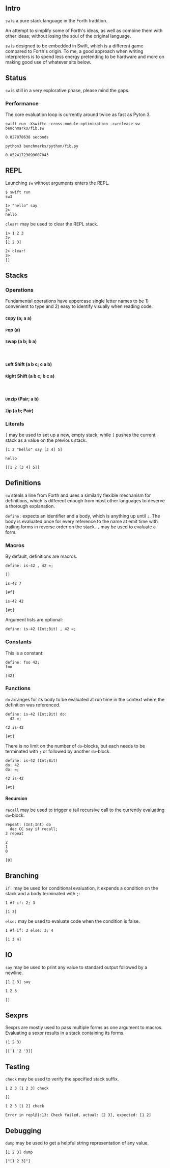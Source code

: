 ## Intro
`sw` is a pure stack language in the Forth tradition.

An attempt to simplify some of Forth's ideas, as well as combine them with other ideas; without losing the soul of the original language.

`sw` is designed to be embedded in Swift, which is a different game compared to Forth's origin. To me, a good approach when writing interpreters is to spend less energy pretending to be hardware and more on making good use of whatever sits below.

## Status
`sw` is still in a very explorative phase, please mind the gaps.

### Performance
The core evaluation loop is currently around twice as fast as Pyton 3.

```
swift run -Xswiftc -cross-module-optimization -c=release sw benchmarks/fib.sw

0.027878638 seconds
```

```
python3 benchmarks/python/fib.py

0.05241723099607043
```

## REPL
Launching `sw` without arguments enters the REPL.

```
$ swift run
sw3

1> "hello" say
2>
hello
```

`clear!` may be used to clear the REPL stack.

```
1> 1 2 3
2>
[1 2 3]

2> clear!
3>
[]
```

## Stacks

### Operations
Fundamental operations have uppercase single letter names to be 1) convenient to type and 2) easy to identify visually when reading code.

#### `C`opy (a; a a)
#### `P`op (a)
#### `S`wap (a b; b a)
<br/>

#### `L`eft Shift (a b c; c a b)
#### `R`ight Shift (a b c; b c a)
<br/>

#### `U`nzip (Pair; a b)
#### `Z`ip (a b; Pair)

### Literals
`[` may be used to set up a new, empty stack; while `]` pushes the current stack as a value on the previous stack.

```
[1 2 "hello" say [3 4] 5]
```
```
hello
```
`[[1 2 [3 4] 5]]`

## Definitions

`sw` steals a line from Forth and uses a similarly flexible mechanism for definitions, which is different enough from most other languages to deserve a thorough explanation.

`define:` expects an identifier and a body, which is anything up until `;`. The body is evaluated once for every reference to the name at emit time with trailing forms in reverse order on the stack. `,` may be used to evaluate a form.

### Macros

By default, definitions are macros.

```
define: is-42 , 42 =;
```
`[]`

```
is-42 7
```
`[#f]`

```
is-42 42
```
`[#t]`

Argument lists are optional:

```
define: is-42 (Int;Bit) , 42 =;
```

### Constants
This is a constant:

```
define: foo 42;
foo
```
`[42]`

### Functions
`do` arranges for its body to be evaluated at run time in the context where the definition was referenced. 

```
define: is-42 (Int;Bit) do:
  42 =;
  
42 is-42
```
`[#t]`

There is no limit on the number of `do`-blocks, but each needs to be terminated with `;` or followed by another `do`-block.

```
define: is-42 (Int;Bit)
do: 42
do: =;

42 is-42
```
`[#t]`

#### Recursion
`recall` may be used to trigger a tail recursive call to the currently evaluating `do`-block.

```
repeat: (Int;Int) do
  dec CC say if recall;
3 repeat
```
```
2
1
0
```
`[0]`

## Branching
`if:` may be used for conditional evaluation, it expends a condition on the stack and a body terminated with `;`:

```
1 #f if: 2; 3
```
`[1 3]`

`else:` may be used to evaluate code when the condition is false.

```
1 #f if: 2 else: 3; 4
```
`[1 3 4]`

## IO
`say` may be used to print any value to standard output followed by a newline.

```
[1 2 3] say
```
```
1 2 3
```
`[]`

## Sexprs
Sexprs are mostly used to pass multiple forms as one argument to macros. Evaluating a sexpr results in a stack containing its forms.

```
(1 2 3)
```
`[['1 '2 '3]]`

## Testing
`check` may be used to verify the specified stack suffix.

```
1 2 3 [1 2 3] check
```
`[]`

```
1 2 3 [1 2] check
```
```
Error in repl@1:13: Check failed, actual: [2 3], expected: [1 2]
```

## Debugging
`dump` may be used to get a helpful string representation of any value.

```
[1 2 3] dump
```
`["[1 2 3]"]`